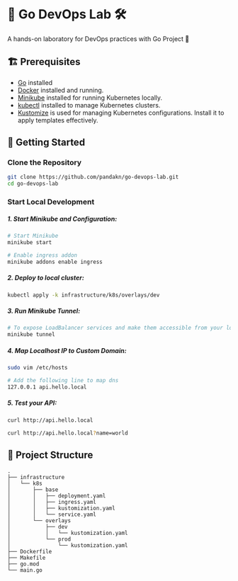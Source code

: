 # 🚀 Go DevOps Lab 🛠️

A hands-on laboratory for DevOps practices with Go Project 🔧

## 🏗️ Prerequisites

- [Go](https://golang.org/doc/install) installed
- [Docker](https://docs.docker.com/get-docker/) installed and running.
- [Minikube](https://minikube.sigs.k8s.io/docs/start/) installed for running Kubernetes locally.
- [kubectl](https://kubernetes.io/docs/tasks/tools/) installed to manage Kubernetes clusters.
- [Kustomize](https://kubectl.docs.kubernetes.io/installation/kustomize/) is used for managing Kubernetes configurations. Install it to apply templates effectively.

## 🚦 Getting Started

### Clone the Repository

```bash
git clone https://github.com/pandakn/go-devops-lab.git
cd go-devops-lab
```

### Start Local Development

##### 1. Start Minikube and Configuration:

```bash
# Start Minikube
minikube start

# Enable ingress addon
minikube addons enable ingress
```

##### 2. Deploy to local cluster:

```bash
kubectl apply -k infrastructure/k8s/overlays/dev
```

##### 3. Run Minikube Tunnel:

```bash
# To expose LoadBalancer services and make them accessible from your local machine
minikube tunnel
```

##### 4. Map Localhost IP to Custom Domain:

```bash
sudo vim /etc/hosts

# Add the following line to map dns
127.0.0.1 api.hello.local
```

##### 5. Test your API:

```bash
curl http://api.hello.local

curl http://api.hello.local?name=world
```

## 📁 Project Structure

```plaintext
.
├── infrastructure
│   └── k8s
│       ├── base
│       │   ├── deployment.yaml
│       │   ├── ingress.yaml
│       │   ├── kustomization.yaml
│       │   └── service.yaml
│       └── overlays
│           ├── dev
│           │   └── kustomization.yaml
│           └── prod
│               └── kustomization.yaml
├── Dockerfile
├── Makefile
├── go.mod
└── main.go
```
